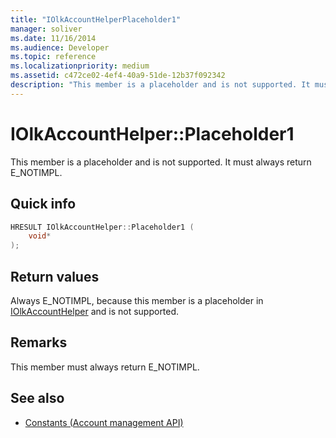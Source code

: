 ```yaml
---
title: "IOlkAccountHelperPlaceholder1"
manager: soliver
ms.date: 11/16/2014
ms.audience: Developer
ms.topic: reference
ms.localizationpriority: medium
ms.assetid: c472ce02-4ef4-40a9-51de-12b37f092342
description: "This member is a placeholder and is not supported. It must always return E_NOTIMPL."
---
```


# IOlkAccountHelper::Placeholder1

This member is a placeholder and is not supported. It must always return E_NOTIMPL.
  
## Quick info

```cpp
HRESULT IOlkAccountHelper::Placeholder1 (  
    void* 
);
```

## Return values

Always E_NOTIMPL, because this member is a placeholder in [IOlkAccountHelper](iolkaccounthelper.md) and is not supported. 
  
## Remarks

This member must always return E_NOTIMPL.
  
## See also

- [Constants (Account management API)](constants-account-management-api.md)

